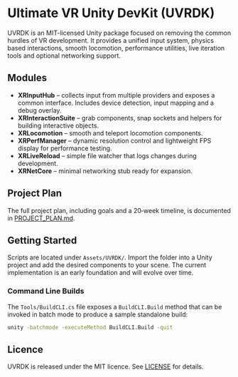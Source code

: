 # Ultimate VR Unity DevKit (UVRDK)

UVRDK is an MIT-licensed Unity package focused on removing the common hurdles of VR development. It provides a unified input system, physics based interactions, smooth locomotion, performance utilities, live iteration tools and optional networking support.

## Modules

- **XRInputHub** – collects input from multiple providers and exposes a common interface. Includes device detection, input mapping and a debug overlay.
- **XRInteractionSuite** – grab components, snap sockets and helpers for building interactive objects.
- **XRLocomotion** – smooth and teleport locomotion components.
- **XRPerfManager** – dynamic resolution control and lightweight FPS display for performance testing.
- **XRLiveReload** – simple file watcher that logs changes during development.
- **XRNetCore** – minimal networking stub ready for expansion.

## Project Plan

The full project plan, including goals and a 20‑week timeline, is documented in [PROJECT_PLAN.md](PROJECT_PLAN.md).

## Getting Started

Scripts are located under `Assets/UVRDK/`. Import the folder into a Unity project and add the desired components to your scene. The current implementation is an early foundation and will evolve over time.

### Command Line Builds

The `Tools/BuildCLI.cs` file exposes a `BuildCLI.Build` method that can be invoked in batch mode to produce a sample standalone build:

```bash
unity -batchmode -executeMethod BuildCLI.Build -quit
```

## Licence

UVRDK is released under the MIT licence. See [LICENSE](LICENSE) for details.
